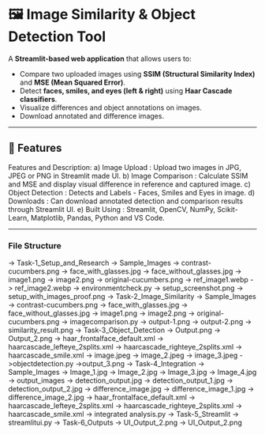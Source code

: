 # 🖼️ Image Similarity & Object Detection Tool

A **Streamlit-based web application** that allows users to:

- Compare two uploaded images using **SSIM (Structural Similarity Index)** and **MSE (Mean Squared Error)**.
- Detect **faces, smiles, and eyes (left & right)** using **Haar Cascade classifiers**.
- Visualize differences and object annotations on images.
- Download annotated and difference images.

------------------------------------------------------------------------------------------------------------------------------------------------------

## 📌 Features
Features and Description:
a) Image Upload : Upload two images in JPG, JPEG or PNG in Streamlit made UI.
b) Image Comparison : Calculate SSIM and MSE and display visual difference in reference and captured image.
c) Object Detection : Detects and Labels - Faces, Smiles and Eyes in image.
d) Downloads : Can download annotated detection and comparison results through Streamlit UI.
e) Built Using : Streamlit, OpenCV, NumPy, Scikit-Learn, Matplotlib, Pandas, Python and VS Code.

-------------------------------------------------------------------------------------------------------------------------------------------------------

### File Structure

-> Task-1_Setup_and_Research
    -> Sample_Images
        -> contrast-cucumbers.png
        -> face_with_glasses.jpg
        -> face_without_glasses.jpg
        -> image1.png
        -> image2.png
        -> original-cucumbers.png
        -> ref_image1.webp
        -> ref_image2.webp
    -> environmentcheck.py
    -> setup_screenshot.png
    -> setup_with_images_proof.png
-> Task-2_Image_Similarity
    -> Sample_Images
        -> contrast-cucumbers.png
        -> face_with_glasses.jpg
        -> face_without_glasses.jpg
        -> image1.png
        -> image2.png
        -> original-cucumbers.png
    -> imagecomparison.py
    -> output-1.png
    -> output-2.png
    -> similarity_result.png
-> Task-3_Object_Detection
    -> Output.png
    -> Output_2.png
    -> haar_frontalface_default.xml
    -> haarcascade_lefteye_2splits.xml
    -> haarcascade_righteye_2splits.xml
    -> haarcascade_smile.xml
    -> image.jpeg
    -> image_2.jpeg
    -> image_3.jpeg
    ->objectdetection.py
    ->output_3.png
-> Task-4_Integration
    -> Sample_Images
        -> Image_1.jpg
        -> Image_2.jpg
        -> Image_3.jpg
        -> Image_4.jpg
    -> output_images
        -> detection_output.jpg
        -> detection_output_1.jpg
        -> detection_output_2.jpg
        -> difference_image.jpg
        -> difference_image_1.jpg
        -> difference_image_2.jpg
    -> haar_frontalface_default.xml
    -> haarcascade_lefteye_2splits.xml
    -> haarcascade_righteye_2splits.xml
    -> haarcascade_smile.xml
    -> integrated analysis.py
-> Task-5_Streamlit
    -> streamlitui.py
-> Task-6_Outputs
    -> UI_Output_2.png
    -> UI_Output_2.png
    
